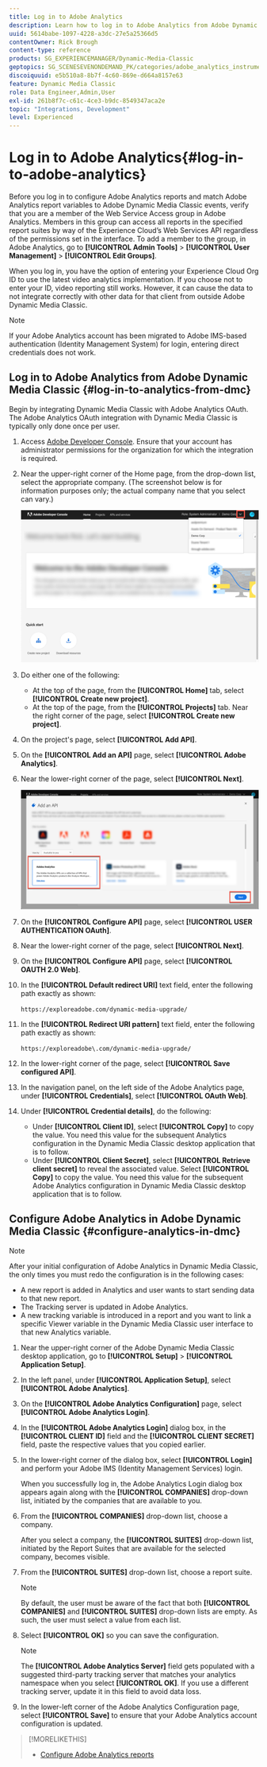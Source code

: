 ```yaml
---
title: Log in to Adobe Analytics
description: Learn how to log in to Adobe Analytics from Adobe Dynamic Media Classic.
uuid: 5614babe-1097-4228-a3dc-27e5a25366d5
contentOwner: Rick Brough
content-type: reference
products: SG_EXPERIENCEMANAGER/Dynamic-Media-Classic
geptopics: SG_SCENESEVENONDEMAND_PK/categories/adobe_analytics_instrumentation_kit
discoiquuid: e5b510a8-8b7f-4c60-869e-d664a8157e63
feature: Dynamic Media Classic
role: Data Engineer,Admin,User
exl-id: 261b8f7c-c61c-4ce3-b9dc-8549347aca2e
topic: "Integrations, Development"
level: Experienced
---
```

# Log in to Adobe Analytics{#log-in-to-adobe-analytics}

Before you log in to configure Adobe Analytics reports and match Adobe Analytics report variables to Adobe Dynamic Media Classic events, verify that you are a member of the Web Service Access group in Adobe Analytics. Members in this group can access all reports in the specified report suites by way of the Experience Cloud’s Web Services API regardless of the permissions set in the interface. To add a member to the group, in Adobe Analytics, go to **[!UICONTROL Admin Tools]** > **[!UICONTROL User Management]** > **[!UICONTROL Edit Groups]**.

When you log in, you have the option of entering your Experience Cloud Org ID to use the latest video analytics implementation. If you choose not to enter your ID, video reporting still works. However, it can cause the data to not integrate correctly with other data for that client from outside Adobe Dynamic Media Classic.

>[!NOTE]
>
>If your Adobe Analytics account has been migrated to Adobe IMS-based authentication (Identity Management System) for login, entering direct credentials does not work.

## Log in to Adobe Analytics from Adobe Dynamic Media Classic {#log-in-to-analytics-from-dmc}

Begin by integrating Dynamic Media Classic with Adobe Analytics OAuth. The Adobe Analytics OAuth integration with Dynamic Media Classic is typically only done once per user.

1. Access [Adobe Developer Console](https://developer.adobe.com/console). Ensure that your account has administrator permissions for the organization for which the integration is required.
1. Near the upper-right corner of the Home page, from the drop-down list, select the appropriate company. (The screenshot below is for information purposes only; the actual company name that you select can vary.)

   ![Create a new project](assets/analytics-oauth1.png)

1. Do either one of the following:

   * At the top of the page, from the **[!UICONTROL Home]** tab, select **[!UICONTROL Create new project]**.
   * At the top of the page, from the **[!UICONTROL Projects]** tab. Near the right corner of the page, select **[!UICONTROL Create new project]**.

1. On the project's page, select **[!UICONTROL Add API]**.
1. On the **[!UICONTROL Add an API]** page, select **[!UICONTROL Adobe Analytics]**.
1. Near the lower-right corner of the page, select **[!UICONTROL Next]**.

   ![Add an API](assets/analytics-oauth2.png)

1. On the **[!UICONTROL Configure API]** page, select **[!UICONTROL USER AUTHENTICATION OAuth]**.
1. Near the lower-right corner of the page, select **[!UICONTROL Next]**.
1. On the **[!UICONTROL Configure API]** page, select **[!UICONTROL OAUTH 2.0 Web]**.
1. In the **[!UICONTROL Default redirect URI]** text field, enter the following path exactly as shown:

   `https://exploreadobe.com/dynamic-media-upgrade/`

1. In the **[!UICONTROL Redirect URI pattern]** text field, enter the following path exactly as shown:

   `https://exploreadobe\.com/dynamic-media-upgrade/`

1. In the lower-right corner of the page, select **[!UICONTROL Save configured API]**.
1. In the navigation panel, on the left side of the Adobe Analytics page, under **[!UICONTROL Credentials]**, select **[!UICONTROL OAuth Web]**.
1. Under **[!UICONTROL Credential details]**, do the following:
   * Under **[!UICONTROL Client ID]**, select **[!UICONTROL Copy]** to copy the value. You need this value for the subsequent Analytics configuration in the Dynamic Media Classic desktop application that is to follow.
   * Under **[!UICONTROL Client Secret]**, select **[!UICONTROL Retrieve client secret]** to reveal the associated value. Select **[!UICONTROL Copy]** to copy the value. You need this value for the subsequent Adobe Analytics configuration in Dynamic Media Classic desktop application that is to follow.

## Configure Adobe Analytics in Adobe Dynamic Media Classic {#configure-analytics-in-dmc}

>[!NOTE]
>
>After your initial configuration of Adobe Analytics in Dynamic Media Classic, the only times you must redo the configuration is in the following cases:
>
>* A new report is added in Analytics and user wants to start sending data to that new report.
>* The Tracking server is updated in Adobe Analytics.
>* A new tracking variable is introduced in a report and you want to link a specific Viewer variable in the Dynamic Media Classic user interface to that new Analytics variable.
>

1. Near the upper-right corner of the Adobe Dynamic Media Classic desktop application, go to **[!UICONTROL Setup]** > **[!UICONTROL Application Setup]**.
1. In the left panel, under **[!UICONTROL Application Setup]**, select **[!UICONTROL Adobe Analytics]**.
1. On the **[!UICONTROL Adobe Analytics Configuration]** page, select **[!UICONTROL Adobe Analytics Login]**.
1. In the **[!UICONTROL Adobe Analytics Login]** dialog box, in the **[!UICONTROL CLIENT ID]** field and the **[!UICONTROL CLIENT SECRET]** field, paste the respective values that you copied earlier.
1. In the lower-right corner of the dialog box, select **[!UICONTROL Login]** and perform your Adobe IMS (Identity Management Services) login.

   When you successfully log in, the Adobe Analytics Login dialog box appears again along with the **[!UICONTROL COMPANIES]** drop-down list, initiated by the companies that are available to you.

1. From the **[!UICONTROL COMPANIES]** drop-down list, choose a company.

   After you select a company, the **[!UICONTROL SUITES]** drop-down list, initiated by the Report Suites that are available for the selected company, becomes visible.

1. From the **[!UICONTROL SUITES]** drop-down list, choose a report suite.

   >[!NOTE]
   >
   >By default, the user must be aware of the fact that both **[!UICONTROL COMPANIES]** and **[!UICONTROL SUITES]** drop-down lists are empty. As such, the user must select a value from each list.

1. Select **[!UICONTROL OK]** so you can save the configuration.

   >[!NOTE]
   >
   >The **[!UICONTROL Adobe Analytics Server]** field gets populated with a suggested third-party tracking server that matches your analytics namespace when you select **[!UICONTROL OK]**. If you use a different tracking server, update it in this field to avoid data loss.

1. In the lower-left corner of the Adobe Analytics Configuration page, select **[!UICONTROL Save]** to ensure that your Adobe Analytics account configuration is updated.

>[!MORELIKETHIS]
>
>* [Configure Adobe Analytics reports](configuring-analytics-reports.md#configuring_adobe_analytics_reports)
